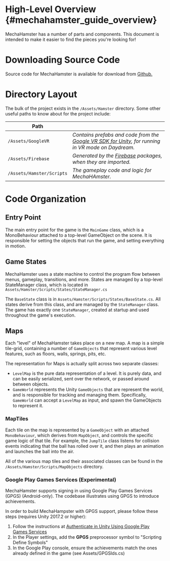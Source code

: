 High-Level Overview {#mechahamster_guide_overview}
================

MechaHamster has a number of parts and components.  This document
is intended to make it easier to find the pieces you're looking for!

# Downloading Source Code
Source code for MechaHamster is available for download from [Github.][]

# Directory Layout
The bulk of the project exists in the `/Assets/Hamster` directory.
Some other useful paths to know about for the project include:

| Path | |
|------|-|
|`/Assets/GoogleVR`| *Contains prefabs and code from the [Google VR SDK for Unity][], for running in VR mode on Daydream.* |
| `/Assets/Firebase` | *Generated by the [Firebase][] packages, when they are imported.* |
| `/Assets/Hamster/Scripts` | *The gameplay code and logic for MechaHAmster.* |


# Code Organization


## Entry Point

The main entry point for the game is the `MainGame` class, which is a
MonoBehaviour attached to a top-level GameObject on the scene.  It is
responsible for setting the objects that run the game, and setting
everything in motion.

## Game States

MechaHamster uses a state machine to control the program flow
between menus, gameplay, transitions, and more.  States are managed
by a top-level StateManager class, which is located in
`Assets/Hamster/Scripts/States/StateManager.cs`

The `BaseState` class is in `Assets/Hamster/Scripts/States/BaseState.cs`.
All states derive from this class, and are managed by the `StateManager`
class.  The game has exactly one `StateManager`, created at startup and
used throughout the game's execution.

## Maps

Each "level" of MechaHamster takes place on a new map.  A map is a simple
tile-grid, containing a number of `GameObjects` that represent various
level features, such as floors, walls, springs, pits, etc.

The representation for Maps is actually split across two separate classes:

* `LevelMap` is the pure data representation of a level.  It is purely data,
  and can be easily serialized, sent over the network, or passed around between
  objects.
* `GameWorld` represents the Unity `GameObjects` that are represent the
  world, and is responsible for tracking and managing them.  Specifically,
  `GameWorld` can accept a `LevelMap` as input, and spawn the GameObjects to
  represent it.


### MapTiles

Each tile on the map is represented by a `GameObject` with an attached
`MonoBehaviour`, which derives from `MapObject`, and controls the
specific game logic of that tile.  For example, the `JumpTile` class
listens for collision events indicating that the ball has rolled
over it, and then plays an animation and launches the ball into the air.

All of the various map tiles and their associated classes can be found in
the `/Assets/Hamster/Scripts/MapObjects` directory.

### Google Play Games Services (Experimental)

MechaHamster supports signing in using Google Play Games Services (GPGS)
(Android-only). The codebase illustrates using GPGS to introduce
achievements.

In order to build MechaHampster with GPGS support, please follow these
steps (requires Unity 2017.2 or higher):

1. Follow the instructions at [Authenticate in Unity Using Google Play Games Services]
2. In the Player settings, add the <b>GPGS</b> preprocessor symbol to "Scripting Define Symbols"
3. In the Google Play console, ensure the achievements match the ones already defined
   in the game (see Assets/GPGSIds.cs)

<br>


  [Google VR SDK for Unity]: https://developers.google.com/vr/unity/
  [Firebase]: https://firebase.google.com/docs/
  [GitHub.]: https://github.com/google/mechahamster
  [Authenticate in Unity Using Google Play Games Services]: https://firebase.google.com/docs/auth/unity/play-games
